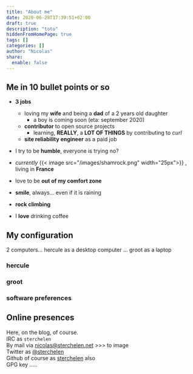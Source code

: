 ```yaml
---
title: "About me"
date: 2020-06-28T17:39:51+02:00
draft: true
description: "toto"
hiddenFromHomePage: true
tags: []
categories: []
author: "Nicolas"
share:
  enable: false
---
```

## Me in 10 bullet points or so

* **3 jobs**
  * loving my **wife** and being a **dad** of a 2 years old daughter
    * a boy is coming soon (eta: september 2020)
  * **contributor** to open source projects
    * learning, **REALLY**, a **LOT OF THINGS** by contributing to *curl*
  * **site reliability engineer** as a paid job

* I try to be **humble**, everyone is trying no?
* *currently* {{< image src="/images/shamrock.png" width="25px">}} , living in **France**
* love to be **out of my comfort zone**
* **smile**, always... even if it is raining
* **rock climbing**
* I **love** drinking coffee

## My configuration
2 computers... hercule as a desktop computer ... groot as a laptop
### hercule
### groot
### software preferences


## Online presences
Here, on the blog, of course.  
IRC as `sterchelen`  
By mail via nicolas@sterchelen.net >>> to image  
Twitter as [@sterchelen](https://twitter.com/sterchelen)  
Github of course as [sterchelen](https://github.com/sterchelen) also  
GPG key .....

